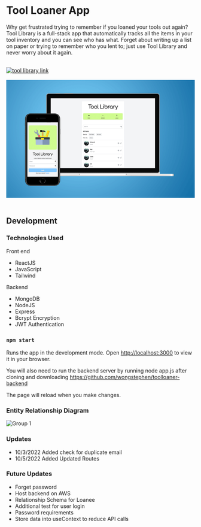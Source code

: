 # Tool Loaner App

Why get frustrated trying to remember if you loaned your tools out again? Tool Library is a full-stack app that automatically tracks all the items in your tool inventory and you can see who has what. Forget about writing up a list on paper or trying to remember who you lent to; just use Tool Library and never worry about it again.
<br />
<br />

<a href="https://toollibrary.netlify.app/">
<img src="https://img.shields.io/badge/WWW-Tool%20Library-green" alt="tool library link"/></a>
<br />
<br />

<img src="./assets/gitmockup.png">

<br />
<br />

## Development

### Technologies Used

Front end

- ReactJS
- JavaScript
- Tailwind

Backend

- MongoDB
- NodeJS
- Express
- Bcrypt Encryption
- JWT Authentication

### `npm start`

Runs the app in the development mode.
Open [http://localhost:3000](http://localhost:3000) to view it in your browser.

You will also need to run the backend server by running node app.js after cloning and downloading https://github.com/wongstephen/toolloaner-backend

The page will reload when you make changes.

### Entity Relationship Diagram

![Group 1](https://user-images.githubusercontent.com/20288105/190870869-642f60a7-70ab-4828-b164-0234d8359904.png)

### Updates

- 10/3/2022 Added check for duplicate email
- 10/5/2022 Added Updated Routes

### Future Updates

- Forget password
- Host backend on AWS
- Relationship Schema for Loanee
- Additional test for user login
- Password requirements
- Store data into useContext to reduce API calls
